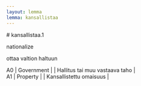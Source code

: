 ```yaml
---
layout: lemma
lemma: kansallistaa
---
```


<div class="sense">
# <span class="sensename">kansallistaa.1</span>

<span class="description">nationalize</span>

<span class="description">ottaa valtion haltuun</span>

A0 | Government |   | Hallitus tai muu vastaava taho |  
A1 | Property |   | Kansallistettu omaisuus |  

</div>

